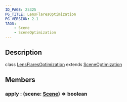```yaml
---
ID_PAGE: 25325
PG_TITLE: LensFlaresOptimization
PG_VERSION: 2.1
TAGS:
    - Scene
    - SceneOptimization
---
```

## Description

class [LensFlaresOptimization](/classes/3.0/LensFlaresOptimization) extends [SceneOptimization](/classes/3.0/SceneOptimization)



## Members

### apply : (scene: [Scene](/classes/3.0/Scene)) =&gt; boolean




